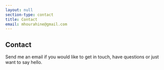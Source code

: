 ```yaml
---
layout: null
section-type: contact
title: Contact
email: mhourahine@gmail.com
---
```

## Contact

Send me an email if you would like to get in touch, have questions or just want to say hello.

